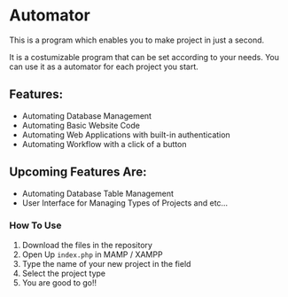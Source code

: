 # Automator

This is a program which enables you to make project in just a second.

It is a costumizable program that can be set according to your needs. You can use it as a automator for each project you start.

## Features:

- Automating Database Management
- Automating Basic Website Code
- Automating Web Applications with built-in authentication
- Automating Workflow with a click of a button

## Upcoming Features Are:

- Automating Database Table Management
- User Interface for Managing Types of Projects and etc…

### How To Use

1.  Download the files in the repository
2.  Open Up `index.php` in MAMP / XAMPP
3.  Type the name of your new project in the field
4.  Select the project type
5.  You are good to go!!
